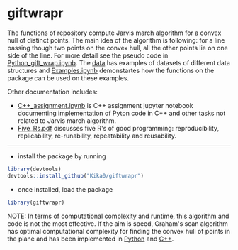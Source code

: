 # giftwrapr

The functions of repository compute Jarvis march algorithm for a convex hull of distinct points. The main idea of the algorithm is following: for a line passing though two points on the convex hull, all the other points lie on one side of the line. For more detail see the pseudo code in [Python_gift_wrap.ipynb](./man/Python_gift_wrap.ipynb). The [data](./data/examples.RData) has examples of datasets of different data structures and [Examples.ipynb](./man/Examples.ipynb) demonstartes how the functions on the package can be used on these examples. 

Other documentation includes:
- [C++_assignment.ipynb](./man/C++_assignment.ipynb) is C++ assignment jupyter notebook documenting implementation of Pyton code in C++ and other tasks not related to Jarvis march algorithm.
- [Five_Rs.pdf](./man/Five_Rs.pdf) discusses five R's of good programming: reproducibility, replicability, re-runability, repeatability and reusability.
---
- install the package by running
```r
library(devtools)
devtools::install_github("Kika0/giftwrapr")
```
- once installed, load the package 
```r
library(giftwrapr)
```

NOTE: In terms of computational complexity and runtime, this algorithm and code is not the most effective. If the aim is speed, Graham's scan algorithm has optimal computational complexity for finding the convex hull of points in the plane and has been implemented in [Python]("github.com/DC00/Polya") and [C++]("github.com/allfii/ConvexHull").
